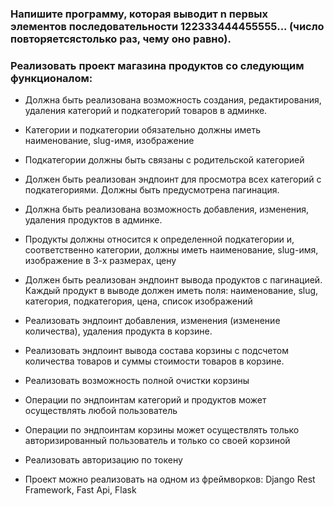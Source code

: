 ### Напишите программу, которая выводит n первых элементов последовательности 122333444455555... (число повторяетсястолько раз, чему оно равно).

### Реализовать проект магазина продуктов со следующим функционалом:

- Должна быть реализована возможность создания, редактирования, удаления категорий и подкатегорий товаров в
  админке.

- Категории и подкатегории обязательно должны иметь наименование, slug-имя, изображение

- Подкатегории должны быть связаны с родительской категорией

- Должен быть реализован эндпоинт для просмотра всех категорий с подкатегориями. Должны быть
  предусмотрена пагинация.

- Должна быть реализована возможность добавления, изменения, удаления продуктов в
  админке.

- Продукты должны относится к определенной подкатегории и, соответственно категории, должны иметь
  наименование, slug-имя, изображение в 3-х размерах, цену

- Должен быть реализован эндпоинт вывода продуктов с пагинацией. Каждый продукт в выводе должен иметь поля:
  наименование, slug, категория, подкатегория, цена, список
  изображений

- Реализовать эндпоинт добавления, изменения (изменение количества), удаления продукта в корзине.

- Реализовать эндпоинт вывода состава корзины с подсчетом количества товаров и суммы стоимости товаров в корзине.

- Реализовать возможность полной очистки корзины

- Операции по эндпоинтам категорий и продуктов может осуществлять
  любой пользователь

- Операции по эндпоинтам корзины может осуществлять только авторизированный пользователь и только
  со своей корзиной

- Реализовать авторизацию по токену

- Проект можно реализовать на одном из фреймворков: Django Rest Framework, Fast Api, Flask